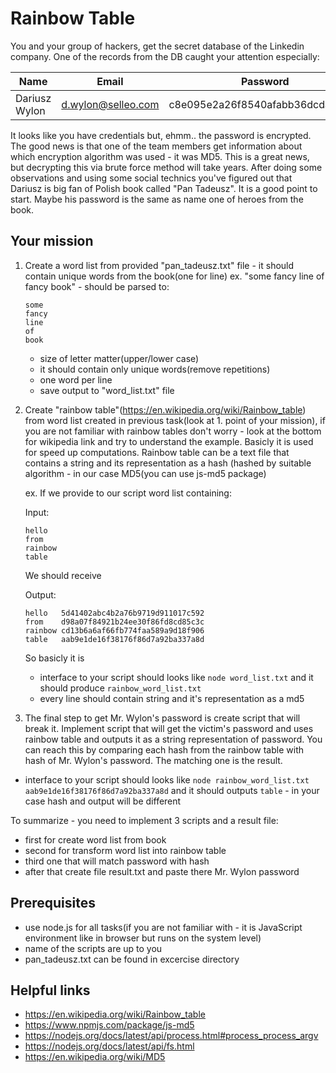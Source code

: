 # Rainbow Table

You and your group of hackers, get the secret database of the Linkedin company. One of the records from the DB caught your
attention especially:

Name | Email | Password
--- | --- | ---
Dariusz Wylon | d.wylon@selleo.com | c8e095e2a26f8540afabb36dcdaee3b1

It looks like you have credentials but, ehmm.. the password is encrypted. The good news is that one of the team members get
information about which encryption algorithm was used - it was MD5. This is a great news, but decrypting this via brute force method will take years.
After doing some observations and using some social technics you've figured out that Dariusz is big fan of Polish book called "Pan
Tadeusz". It is a good point to start. Maybe his password is the same as name one of heroes from the book.

## Your mission
1) Create a word list from provided "pan_tadeusz.txt" file - it should contain unique words from the book(one for line)
   ex. "some fancy line of fancy book" - should be parsed to:

   ```
   some
   fancy
   line
   of
   book
   ```

   - size of letter matter(upper/lower case)
   - it should contain only unique words(remove repetitions)
   - one word per line
   - save output to "word_list.txt" file

2) Create "rainbow table"(https://en.wikipedia.org/wiki/Rainbow_table) from word list created in previous task(look at 1. point of your mission), if you are not familiar
   with rainbow tables don't worry - look at the bottom for wikipedia link and try to understand the example. Basicly it is used
   for speed up computations. Rainbow table can be a text file that contains a string and its representation as a hash
   (hashed by suitable algorithm - in our case MD5(you can use js-md5 package)

   ex.
   If we provide to our script word list containing:

   Input:

   ```
   hello
   from
   rainbow
   table
   ```

   We should receive

   Output:

   ```
   hello   5d41402abc4b2a76b9719d911017c592
   from    d98a07f84921b24ee30f86fd8cd85c3c
   rainbow cd13b6a6af66fb774faa589a9d18f906
   table   aab9e1de16f38176f86d7a92ba337a8d
   ```

   So basicly it is <string string_as_hash>

   - interface to your script should looks like ```node word_list.txt``` and it should produce ```rainbow_word_list.txt```
   - every line should contain string and it's representation as a md5

3) The final step to get Mr. Wylon's password is create script that will break it. Implement script that will get the
victim's password and uses rainbow table and outputs it as a string representation of password. You can reach this by comparing each
hash from the rainbow table with hash of Mr. Wylon's password. The matching one is the result.

  - interface to your script should looks like ```node rainbow_word_list.txt aab9e1de16f38176f86d7a92ba337a8d``` and it
    should outputs ```table``` - in your case hash and output will be different

To summarize - you need to implement 3 scripts and a result file:
- first for create word list from book
- second for transform word list into rainbow table
- third one that will match password with hash
- after that create file result.txt and paste there Mr. Wylon password


## Prerequisites
- use node.js for all tasks(if you are not familiar with - it is JavaScript environment like in browser but runs on the system level)
- name of the scripts are up to you
- pan_tadeusz.txt can be found in excercise directory

## Helpful links
- https://en.wikipedia.org/wiki/Rainbow_table
- https://www.npmjs.com/package/js-md5
- https://nodejs.org/docs/latest/api/process.html#process_process_argv
- https://nodejs.org/docs/latest/api/fs.html
- https://en.wikipedia.org/wiki/MD5

